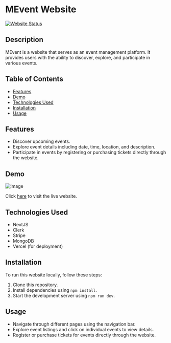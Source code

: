 # MEvent Website

[![Website Status](https://img.shields.io/website-up-down-green-red/https/meventvn.vercel.app.svg)](https://meventvn.vercel.app/)

## Description

MEvent is a website that serves as an event management platform. It provides users with the ability to discover, explore, and participate in various events.

## Table of Contents

- [Features](#features)
- [Demo](#demo)
- [Technologies Used](#technologies-used)
- [Installation](#installation)
- [Usage](#usage)

## Features

- Discover upcoming events.
- Explore event details including date, time, location, and description.
- Participate in events by registering or purchasing tickets directly through the website.

## Demo

![image](https://github.com/ThienAn1010/mevent/assets/57244622/00d5f18d-3e91-4e8a-ac3a-6dfcc00d1728)

Click [here](https://meventvn.vercel.app/) to visit the live website.

## Technologies Used

- NextJS
- Clerk
- Stripe
- MongoDB
- Vercel (for deployment)

## Installation

To run this website locally, follow these steps:

1. Clone this repository.
2. Install dependencies using `npm install`.
3. Start the development server using `npm run dev`.

## Usage

- Navigate through different pages using the navigation bar.
- Explore event listings and click on individual events to view details.
- Register or purchase tickets for events directly through the website.
